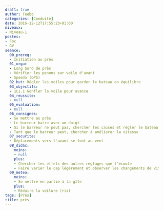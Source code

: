 ```yaml
---
draft: true
author: Teebo
categories: [Conduite]
date: 2016-12-12T17:55:23+01:00
niveaux:
- Niveau-1
postes:
- Foc
- GV
seance:
  00_prereq:
  - Initiation au près
  01_orga:
  - Long bord de près
  - Vérifier les penons sur voile d'avant
  - Speedo (GPS)
  02_but: Régler les voiles pour garder le bateau en équilibre
  03_objectifs:
  - 1C1.1 Gonfler la voile pour avance
  04_reussite:
  - null
  05_evaluation:
  - null
  06_consignes:
  - Se mettre au près
  - Le barreur barre avec un doigt
  - Si le barreur ne peut pas, chercher les causes et régler le bateau
  - Tant que le barreur peut, chercher à améliorer la vitesse
  07_securite:
  - Déplacements vers l'avant se font au vent
  08_didac:
    moins:
    - null
    plus:
    - Chercher les effets des autres réglages que l'écoute
    - Faire varier le cap légèrement et observer les changements de vitesse
  09_meteo:
    moins:
    - Se mettre en partie à la gîte
    plus:
    - Réduire la voilure (ris)
tags: [Près]
title: près
---
```

